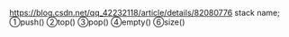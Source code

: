 https://blog.csdn.net/qq_42232118/article/details/82080776
stack<typename> name;
①push()
②top()
③pop()
④empty()
⑥size()
